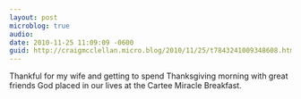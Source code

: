 ```yaml
---
layout: post
microblog: true
audio: 
date: 2010-11-25 11:09:09 -0600
guid: http://craigmcclellan.micro.blog/2010/11/25/t7843241009348608.html
---
```

Thankful for my wife and getting to spend Thanksgiving morning with great friends God placed in our lives at the Cartee Miracle Breakfast.
